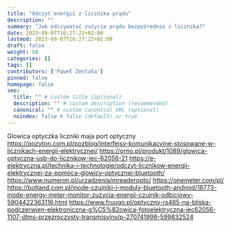 ```yaml
---
title: "Odczyt energii z licznika prądu"
description: ""
summary: "Jak odczywatać zużycie prądu bezpośrednio z licznika?"
date: 2023-09-07T16:27:22+02:00
lastmod: 2023-09-07T16:27:22+02:00
draft: false
weight: 50
categories: []
tags: []
contributors: ['Paweł Żentała']
pinned: false
homepage: false
seo:
  title: "" # custom title (optional)
  description: "" # custom description (recommended)
  canonical: "" # custom canonical URL (optional)
  noindex: false # false (default) or true
---
```


Glowica optyczka
liczniki maja port optyczny
https://pozyton.com.pl/pozblog/interfejsy-komunikacyjne-stosowane-w-licznikach-energii-elektrycznej/
https://orno.pl/produkt/1089/glowica-optyczna-usb-do-licznikow-iec-62056-21
https://e-elektryczna.pl/technika-i-technologie/odczyt-licznikow-energii-elektrycznej-za-pomoca-glowicy-optycznej-bluetooth/
https://www.numeron.pl/urzadzenia/mreaderopto/
https://onemeter.com/pl/
https://botland.com.pl/inode-czujniki-i-moduly-bluetooth-android/18773-inode-energy-meter-monitor-zuzycia-energii-czujnik-odbiciowy-5904422363116.html
https://www.fruugo.pl/optyczny-rs485-na-bliska-podczerwien-elektroniczna-g%C5%82owica-fotoelektryczna-iec62056-1107-dlms-przezroczysty-transmisyjny/p-270741998-599832524
